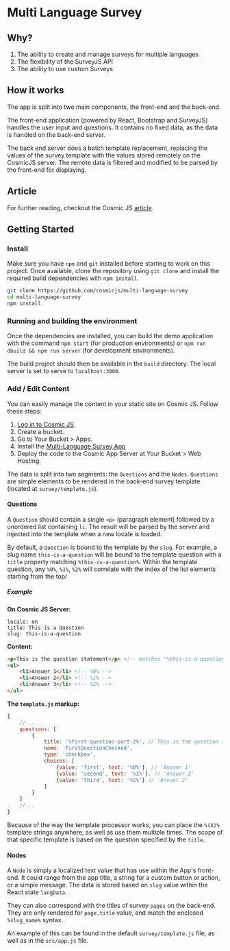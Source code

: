 # Multi Language Survey

## Why?
1. The ability to create and manage surveys for multiple languages
2. The flexibility of the SurveyJS API
3. The ability to use custom Surveys

## How it works
The app is split into two main components, the front-end and the back-end.

The front-end application (powered by React, Bootstrap and SurveyJS) handles the user input and questions. It contains
no fixed data, as the data is handled on the back-end server.

The back end server does a batch template replacement, replacing the values of the survey template with the values stored
remotely on the CosmicJS server. The remote data is filtered and modified to be parsed by the front-end for displaying.

## Article
For further reading, checkout the Cosmic JS [article](https://cosmicjs.com/articles/build-a-multi-language-survey-with-cosmic-js-surveyjs-j7rpqo7v).

## Getting Started
### Install
Make sure you have `npm` and `git` installed before starting to work on this project. Once available, clone the repository using
`git clone` and install the required build dependencies with `npm install`.

```bash
git clone https://github.com/cosmicjs/multi-language-survey
cd multi-language-survey
npm install
```

### Running and building the environment
Once the dependencies are installed, you can build the demo application with the command `npm start` (for production
environments) or `npm run dbuild && npm run server` (for development environments).

The build project should then be available in the `build` directory. The local server is set to serve to `localhost:3000`.

### Add / Edit Content
You can easily manage the content in your static site on Cosmic JS.  Follow these steps:

1. [Log in to Cosmic JS](https://cosmicjs.com).
2. Create a bucket.
3. Go to Your Bucket > Apps.
4. Install the [Multi-Language Survey App](https://cosmicjs.com/apps/multi-language-survey)
5. Deploy the code to the Cosmic App Server at Your Bucket > Web Hosting.

The data is split into two segments: the `Questions` and the `Nodes`. `Questions` are simple elements to be rendered in 
the back-end survey template (located at `survey/template.js`).

#### Questions

A `Question` should contain a single `<p>` (paragraph element) followed by a unordered list containing `li`.
The result will be parsed by the server and injected into the template when a new locale is loaded.

By default, a `Question` is bound to the template by the `slug`. For example, a slug name `this-is-a-question` will be
bound to the template question with a `title` property matching `%this-is-a-question%`. Within the template question, any
`%0%`, `%1%`, `%2%` will correlate with the index of the list elements starting from the top/

##### Example

**On Cosmic JS Server:**
```
locale: en
title: This is a Question
slug: this-is-a-question
```
**Content:**
```html
<p>This is the question statement</p> <!-- matches "%this-is-a-question%" within the template -->
<ul>
    <li>Answer 1</li> <!-- %0% -->
    <li>Answer 2</li> <!-- %1% -->
    <li>Answer 3</li> <!-- %2% -->
</ul>
```

**The `template.js` markup:**
```javascript
{ 
    //...
    questions: [
        {   
            title: '%first-question-part-2%', // This is the question statement
            name: 'firstQuestionChecked',
            type: 'checkbox',
            choices: [
                {value: 'first', text: '%0%'}, // 'Answer 1'
                {value: 'second', text: '%1%'}, // 'Answer 2'
                {value: 'third', text: '%2%'} // 'Answer 2'
            ]
        }
    ]
    //...
}
```

Because of the way the template processor works, you can place the `%(X)%` template strings anywhere, as well as use them
multiple times. The scope of that specific template is based on the question specified by the `title`.

#### Nodes

A `Node` is simply a localized text value that has use within the App's front-end. It could range from the app title,
a string for a custom button or action, or a simple message. The data is stored based on `slug` value within the React state
`langData`.

They can also correspond with the titles of survey `pages` on the back-end. They are only rendered for `page.title` value,
and match the enclosed `%slug_name%` syntax.

An example of this can be found in the default `survey/template.js` file, as well as in the `src/app.js` file. 


